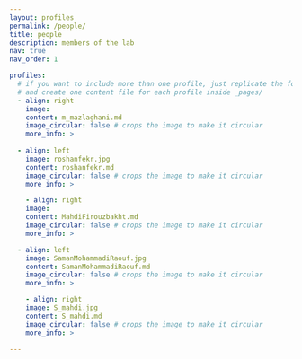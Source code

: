 ```yaml
---
layout: profiles
permalink: /people/
title: people
description: members of the lab
nav: true
nav_order: 1

profiles:
  # if you want to include more than one profile, just replicate the following block
  # and create one content file for each profile inside _pages/
  - align: right
    image: 
    content: m_mazlaghani.md
    image_circular: false # crops the image to make it circular
    more_info: >
    
  - align: left
    image: roshanfekr.jpg
    content: roshanfekr.md
    image_circular: false # crops the image to make it circular
    more_info: >

    - align: right
    image: 
    content: MahdiFirouzbakht.md
    image_circular: false # crops the image to make it circular
    more_info: >

  - align: left
    image: SamanMohammadiRaouf.jpg
    content: SamanMohammadiRaouf.md
    image_circular: false # crops the image to make it circular
    more_info: >

    - align: right
    image: S_mahdi.jpg
    content: S_mahdi.md
    image_circular: false # crops the image to make it circular
    more_info: >

---
```

